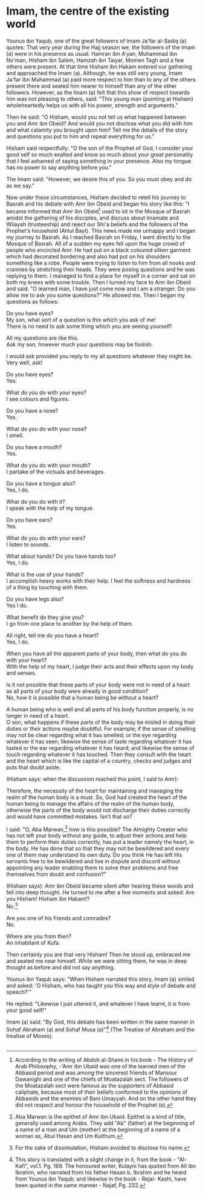 Imam, the centre of the existing world
======================================

Younus ibn Yaqub, one of the great followers of Imam Ja'far al-Sadiq (a)
quotes: That very year during the Hajj season we, the followers of the
Imam (a) were in his presence as usual. Hamran ibn A'yan, Muhammad ibn
No'man, Hisham ibn Salem, Hamzah ibn Taiyar, Momen Tagh and a few others
were present. At that time Hisham ibn Hakam entered our gathering and
approached the Imam (a). Although, he was still very young, Imam Ja'far
ibn Muhammad (a) paid more respect to him than to any of the others
present there and seated him nearer to himself than any of the other
followers. However, as the Imam (a) felt that this show of respect
towards him was not pleasing to others, said: "This young man (pointing
at Hisham) wholeheartedly helps us with all his power, strength and
arguments."

Then he said: "O Hisham, would you not tell us what happened between you
and Amr ibn Obeid? And would you not disclose what you did with him and
what calamity you brought upon him? Tell me the details of the story and
questions you put to him and repeat everything for us."

Hisham said respectfully: "O the son of the Prophet of God, I consider
your good self so much exalted and know so much about your great
personality that I feel ashamed of saying something in your presence.
Also my tongue has no power to say anything before you."

The Imam said: "However, we desire this of you. So you must obey and do
as we say."

Now under these circumstances, Hisham decided to retell his journey to
Basrah and his debate with Amr ibn Obeid and began his story like this:
"I became informed that Amr ibn Obeid[^1] used to sit in the Mosque of
Basrah amidst the gathering of his disciples, and discuss about Imamate
and Wilayah (trusteeship) and reject our Shi'a beliefs and the followers
of the Prophet's household (Ahlul Bayt). This news made me unhappy and I
began my journey to Basrah. As I reached Basrah on Friday, I went
directly to the Mosque of Basrah. All of a sudden my eyes fell upon the
huge crowd of people who encircled Amr. He had put on a black coloured
silken garment which had decorated bordering and also had put on his
shoulders something like a robe. People were trying to listen to him
from all nooks and crannies by stretching their heads. They were posing
questions and he was replying to them. I managed to find a place for
myself in a corner and sat on both my knees with some trouble. Then I
turned my face to Amr ibn Obeid and said: "O learned man, I have just
come now and I am a stranger. Do you allow me to ask you some
questions?" He allowed me. Then I began my questions as follows:

Do you have eyes?  
 My son, what sort of a question is this which you ask of me!  
 There is no need to ask some thing which you are seeing yourself!

All my questions are like this.  
 Ask my son, however much your questions may be foolish.

I would ask provided you reply to my all questions whatever they might
be.  
 Very well, ask!

Do you have eyes?  
 Yes.

What do you do with your eyes?  
 I see colours and figures.

Do you have a nose?  
 Yes.

What do you do with your nose?  
 I smell.

Do you have a mouth?  
 Yes.

What do you do with your mouth?  
 I partake of the victuals and beverages.

Do you have a tongue also?  
 Yes, I do.

What do you do with it?  
 I speak with the help of my tongue.

Do you have ears?  
 Yes.

What do you do with your ears?  
 I listen to sounds.

What about hands? Do you have hands too?  
 Yes, I do.

What is the use of your hands?  
 I accomplish heavy works with their help. I feel the softness and
hardness of a thing by touching with them.

Do you have legs also?  
 Yes I do.

What benefit do they give you?  
 I go from one place to another by the help of them.

All right, tell me do you have a heart?  
 Yes, I do.

When you have all the apparent parts of your body, then what do you do
with your heart?  
 With the help of my heart, I judge their acts and their effects upon my
body and senses.

Is it not possible that these parts of your body were not in need of a
heart as all parts of your body were already in good condition?  
 No, how it is possible that a human being be without a heart?

A human being who is well and all parts of his body function properly,
is no longer in need of a heart.  
 O son, what happens if these parts of the body may be misled in doing
their duties or their actions maybe doubtful. For example; if the sense
of smelling may not be clear regarding what it has smelled; or the eye
regarding whatever it has seen; likewise the sense of taste regarding
whatever it has tasted or the ear regarding whatever it has heard; and
likewise the sense of touch regarding whatever it has touched. Then they
consult with the heart and the heart which is like the capital of a
country, checks and judges and puts that doubt aside.

(Hisham says: when the discussion reached this point, I said to Amr):

Therefore, the necessity of the heart for maintaining and managing the
realm of the human body is a must. So, God had created the heart of the
human being to manage the affairs of the realm of the human body,
otherwise the parts of the body would not discharge their duties
correctly and would have committed mistakes. Isn't that so?

I said: "O, Aba Marwan,[^2] how is this possible? The Almighty Creator
who has not left your body without any guide, to adjust their actions
and help them to perform their duties correctly, has put a leader namely
the heart, in the body. He has done that so that they may not be
bewildered and every one of them may understand its own duty. Do you
think He has left His servants free to be bewildered and live in dispute
and discord without appointing any leader enabling them to solve their
problems and free themselves from doubt and confusion?"

(Hisham says): Amr ibn Obeid became silent after hearing these words and
fell into deep thought. He turned to me after a few moments and asked:
Are you Hisham! Hisham ibn Hakam!?  
 No.[^3]

Are you one of his friends and comrades?  
 No.

Where are you from then?  
 An inhabitant of Kufa.

Then certainly you are that very Hisham! Then he stood up, embraced me
and seated me near himself. While we were sitting there, he was in deep
thought as before and did not say anything.

Younus ibn Yaqub says: "When Hisham narrated this story, Imam (a) smiled
and asked: 'O Hisham, who has taught you this way and style of debate
and speech?'"

He replied: "Likewise I just uttered it, and whatever I have learnt, it
is from your good self!"

Imam (a) said: "By God, this debate has been written in the same manner
in Sohaf Abraham (a) and Sohaf Musa (a)"[^4] (The Treatise of Abraham
and the treatise of Moses).  
  

[^1]: According to the writing of Abdoh al-Shami in his book - The
History of Arab Philosophy, -'Amr ibn Ubaid was one of the learned men
of the Abbasid period and was among the sincerest friends of Mansour
Dawanighi and one of the chiefs of Moatazalah sect. The followers of the
Moatazalah sect were famous as the supporters of Abbasid caliphate,
because most of their beliefs conformed to the opinions of Abbasids and
the enemies of Bani Umayyah. And on the other hand they did not respect
and honour the household of the Prophet (s).

[^2]: Aba Marwan is the epithet of Amr ibn Ubaid. Epithet is a kind of
title, generally used among Arabs. They add "Ab" (father) at the
beginning of a name of a man and Um (mother) at the beginning of a name
of a woman as, Abul Hasan and Um Kulthum.

[^3]: For the sake of dissimulation, Hisham avoided to disclose his
name.

[^4]: This story is translated with a slight change in it, from the
book - "Al-Kafi", vol.1. Pg. 169. The honoured writer, Kulayni has
quoted from Ali ibn Ibrahim, who narrated from his father Hasan b.
Ibrahim and he heard from Younus ibn Yaqub; and likewise in the book -
Rejal- Kashi, have been quoted in the same manner - Najaf, Pg. 232.


